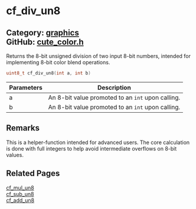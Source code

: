 # cf_div_un8

Category: [graphics](https://github.com/RandyGaul/cute_framework/blob/master/docs/api_reference?id=graphics)  
GitHub: [cute_color.h](https://github.com/RandyGaul/cute_framework/blob/master/include/cute_color.h)  
---

Returns the 8-bit unsigned division of two input 8-bit numbers, intended for implementing 8-bit color blend operations.

```cpp
uint8_t cf_div_un8(int a, int b)
```

Parameters | Description
--- | ---
a | An 8-bit value promoted to an `int` upon calling.
b | An 8-bit value promoted to an `int` upon calling.

## Remarks

This is a helper-function intended for advanced users.
The core calculation is done with full integers to help avoid intermediate overflows on 8-bit values.

## Related Pages

[cf_mul_un8](https://github.com/RandyGaul/cute_framework/blob/master/docs/graphics/cf_mul_un8.md)  
[cf_sub_un8](https://github.com/RandyGaul/cute_framework/blob/master/docs/graphics/cf_sub_un8.md)  
[cf_add_un8](https://github.com/RandyGaul/cute_framework/blob/master/docs/graphics/cf_add_un8.md)  

